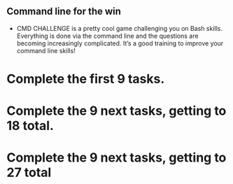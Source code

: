 ## Command line for the win

* CMD CHALLENGE is a pretty cool game challenging you on Bash skills. Everything is done via the command line and the questions are becoming increasingly complicated. It’s a good training to improve your command line skills!

<h1>Complete the first 9 tasks.</h1>

<h1>Complete the 9 next tasks, getting to 18 total.</h1>

<h1>Complete the 9 next tasks, getting to 27 total</h1>
